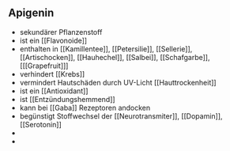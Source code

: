 ## Apigenin
- sekundärer Pflanzenstoff
- ist ein [[Flavonoide]]
- enthalten in [[Kamillentee]], [[Petersilie]], [[Sellerie]], [[Artischocken]], [[Hauhechel]], [[Salbei]], [[Schafgarbe]], [[[Grapefruit]]]
- verhindert [[Krebs]]
- vermindert Hautschäden durch UV-Licht [[Hauttrockenheit]]
- ist ein [[Antioxidant]]
- ist [[Entzündungshemmend]]
- kann bei [[Gaba]] Rezeptoren andocken
- begünstigt Stoffwechsel der [[Neurotransmiter]], [[Dopamin]], [[Serotonin]]
- 
- 